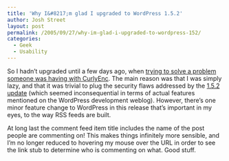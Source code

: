 ```yaml
---
title: 'Why I&#8217;m glad I upgraded to WordPress 1.5.2'
author: Josh Street
layout: post
permalink: /2005/09/27/why-im-glad-i-upgraded-to-wordpress-152/
categories:
  - Geek
  - Usability
---
```

So I hadn&#8217;t upgraded until a few days ago, when [trying to solve a problem someone was having with CurlyEnc][1]. The main reason was that I was simply lazy, and that it was trivial to plug the security flaws addressed by the [1.5.2 update][2] (which seemed inconsequential in terms of actual features mentioned on the WordPress development weblog). However, there&#8217;s one minor feature change to WordPress in this release that&#8217;s important in my eyes, to the way RSS feeds are built.

At long last the comment feed item title includes the name of the post people are commenting on! This makes things infinitely more sensible, and I&#8217;m no longer reduced to hovering my mouse over the URL in order to see the link stub to determine who is commenting on what. Good stuff.

 [1]: /blog/2005/06/04/curlyenc-03#comment-5837
 [2]: http://wordpress.org/development/2005/08/one-five-two/